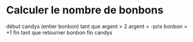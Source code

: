 # Calculer le nombre de bonbons 
début  candys (entier bonbon)
    tant que argent > 2
        argent = -prix
        bonbon = +1
    fin tant que
    retourner bonbon
fin candys

